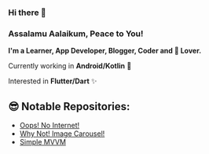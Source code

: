 ### Hi there 👋

### Assalamu Aalaikum, Peace to You!

**I'm a Learner, App Developer, Blogger, Coder and 🐧 Lover.**

Currently working in **Android/Kotlin** 🚀

Interested in **Flutter/Dart** ✨

## 😎 Notable Repositories:

- [Oops! No Internet!](https://github.com/ImaginativeShohag/Oops-No-Internet)
- [Why Not! Image Carousel!](https://github.com/ImaginativeShohag/Why-Not-Image-Carousel)
- [Simple MVVM](https://github.com/ImaginativeShohag/Simple-MVVM)